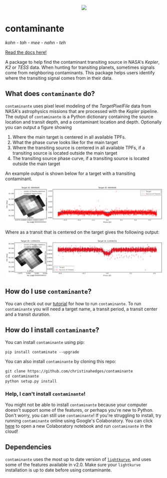 <p align="center"><img width = "400" src="https://github.com/christinahedges/contaminante/blob/master/docs/figures/logo.png?raw=true"/></p>

# contaminante
*kohn - tah - mee - nahn - teh*

[Read the docs here!](http://christinahedges.github.io/contaminante)

A package to help find the contaminant transiting source in NASA's *Kepler*, *K2* or *TESS* data. When hunting for transiting planets, sometimes signals come from neighboring contaminants. This package helps users identify where the transiting signal comes from in their data.

## What does `contaminante` do?

`contaminante` uses pixel level modeling of the *TargetPixelFile* data from NASA's astrophysics missions that are processed with the *Kepler* pipeline. The output of `contaminante` is a Python dictionary containing the source location and transit depth, and a contaminant location and depth. Optionally you can output a figure showing

1.  Where the main target is centered in all available TPFs.
2.  What the phase curve looks like for the main target
3.  Where the transiting source is centered in all available TPFs, if a transiting source is located outside the main target
4.  The transiting source phase curve, if a transiting source is located outside the main target

An example output is shown below for a target with a transiting contaminant.

<center><img width = "900" src="https://github.com/christinahedges/contaminante/blob/master/docs/figures/FP.png?raw=true"/></center>

Where as a transit that is centered on the target gives the following output:

<center><img width = "900" src="https://github.com/christinahedges/contaminante/blob/master/docs/figures/real.png?raw=true"/></center>

## How do I use `contaminante`?

You can check out our [tutorial](https://christinahedges.github.io/contaminante/_build/html/tutorial.html) for how to run `contaminante`. To run `contaminante` you will need a target name, a transit period, a transit center and a transit duration.

## How do I install `contaminante`?

You can install `contaminante` using pip:

```
pip install contaminate --upgrade
```

You can also install `contaminante` by cloning this repo:

```
git clone https://github.com/christinahedges/contaminante
cd contaminante
python setup.py install
```

### Help, I can't install `contaminante`!

You might not be able to install `contaminante` because your computer doesn't support some of the features, or perhaps you're new to Python. Don't worry, you can still use `contaminante`! If you're struggling to install, try running `contaminante` online using Google's Colaboratory. You can click [here](https://colab.research.google.com/github/christinahedges/contaminante/blob/master/tutorials/Colaboratory-Notebook.ipynb) to open a new Colaboratory notebook and run `contaminante` in the cloud!


## Dependencies

`contaminante` uses the most up to date version of [`lightkurve`](https://github.com/keplerGO/lightkurve), and uses some of the features available in v2.0. Make sure your `lightkurve` installation is up to date before using contaminante.
